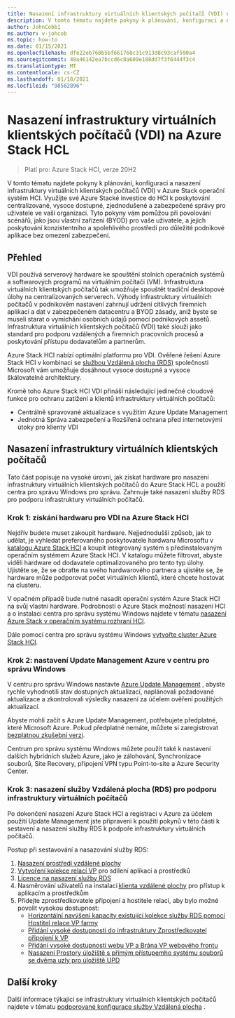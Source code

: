 ```yaml
---
title: Nasazení infrastruktury virtuálních klientských počítačů (VDI) na Azure Stack HCL
description: V tomto tématu najdete pokyny k plánování, konfiguraci a nasazení infrastruktury virtuálních klientských počítačů (VDI) v Azure Stack operační systém HCI.
author: JohnCobb1
ms.author: v-johcob
ms.topic: how-to
ms.date: 01/15/2021
ms.openlocfilehash: dfe22eb768b5bf661760c31c913d8c93caf590a4
ms.sourcegitcommit: 48a46142ea7bccd6c8a609e188dd7f3f6444f3c4
ms.translationtype: MT
ms.contentlocale: cs-CZ
ms.lasthandoff: 01/18/2021
ms.locfileid: "98562896"
---
```

# <a name="deploy-virtual-desktop-infrastructure-vdi-on-azure-stack-hci"></a>Nasazení infrastruktury virtuálních klientských počítačů (VDI) na Azure Stack HCL

>Platí pro: Azure Stack HCI, verze 20H2

V tomto tématu najdete pokyny k plánování, konfiguraci a nasazení infrastruktury virtuálních klientských počítačů (VDI) v Azure Stack operační systém HCI. Využijte své Azure Stacké investice do HCI k poskytování centralizované, vysoce dostupné, zjednodušené a zabezpečené správy pro uživatele ve vaší organizaci. Tyto pokyny vám pomůžou při povolování scénářů, jako jsou vlastní zařízení (BYOD) pro vaše uživatele, a jejich poskytování konzistentního a spolehlivého prostředí pro důležité podnikové aplikace bez omezení zabezpečení.

## <a name="overview"></a>Přehled
VDI používá serverový hardware ke spouštění stolních operačních systémů a softwarových programů na virtuálním počítači (VM). Infrastruktura virtuálních klientských počítačů tak umožňuje spouštět tradiční desktopové úlohy na centralizovaných serverech. Výhody infrastruktury virtuálních počítačů v podnikovém nastavení zahrnují udržení citlivých firemních aplikací a dat v zabezpečeném datacentru a BYOD zásady, aniž byste se museli starat o vymíchání osobních údajů pomocí podnikových assetů. Infrastruktura virtuálních klientských počítačů (VDI) také slouží jako standard pro podporu vzdálených a firemních pracovních procesů a poskytování přístupu dodavatelům a partnerům.

Azure Stack HCI nabízí optimální platformu pro VDI. Ověřené řešení Azure Stack HCI v kombinaci se [službou Vzdálená plocha (RDS)](/windows-server/remote/remote-desktop-services/welcome-to-rds) společnosti Microsoft vám umožňuje dosáhnout vysoce dostupné a vysoce škálovatelné architektury.

Kromě toho Azure Stack HCI VDI přináší následující jedinečné cloudové funkce pro ochranu zatížení a klientů infrastruktury virtuálních počítačů:
- Centrálně spravované aktualizace s využitím Azure Update Management
- Jednotná Správa zabezpečení a Rozšířená ochrana před internetovými útoky pro klienty VDI

## <a name="deploy-vdi"></a>Nasazení infrastruktury virtuálních klientských počítačů
Tato část popisuje na vysoké úrovni, jak získat hardware pro nasazení infrastruktury virtuálních klientských počítačů do Azure Stack HCL a použití centra pro správu Windows pro správu. Zahrnuje také nasazení služby RDS pro podporu infrastruktury virtuálních počítačů.

### <a name="step-1-acquire-hardware-for-vdi-on-azure-stack-hci"></a>Krok 1: získání hardwaru pro VDI na Azure Stack HCI
Nejdřív budete muset zakoupit hardware. Nejjednodušší způsob, jak to udělat, je vyhledat preferovaného poskytovatele hardwaru Microsoftu v [katalogu Azure Stack HCI](https://hcicatalog.azurewebsites.net) a koupit integrovaný systém s předinstalovaným operačním systémem Azure Stack HCI. V katalogu můžete filtrovat, abyste viděli hardware od dodavatele optimalizovaného pro tento typ úlohy. Ujistěte se, že se obraťte na svého hardwarového partnera a ujistěte se, že hardware může podporovat počet virtuálních klientů, které chcete hostovat na clusteru.

V opačném případě bude nutné nasadit operační systém Azure Stack HCI na svůj vlastní hardware. Podrobnosti o Azure Stack možností nasazení HCI a o instalaci centra pro správu systému Windows najdete v tématu [nasazení Azure Stack v operačním systému rozhraní HCI](./operating-system.md).

Dále pomocí centra pro správu systému Windows [vytvořte cluster Azure Stack HCI](./create-cluster.md).

### <a name="step-2-set-up-azure-update-management-in-windows-admin-center"></a>Krok 2: nastavení Update Management Azure v centru pro správu Windows
V centru pro správu Windows nastavte [Azure Update Management](/windows-server/manage/windows-admin-center/azure/azure-update-management) , abyste rychle vyhodnotili stav dostupných aktualizací, naplánovali požadované aktualizace a zkontrolovali výsledky nasazení za účelem ověření použitých aktualizací.

Abyste mohli začít s Azure Update Management, potřebujete předplatné, které Microsoft Azure. Pokud předplatné nemáte, můžete si zaregistrovat [bezplatnou zkušební verzi](https://azure.microsoft.com/free).

Centrum pro správu systému Windows můžete použít také k nastavení dalších hybridních služeb Azure, jako je zálohování, Synchronizace souborů, Site Recovery, připojení VPN typu Point-to-site a Azure Security Center.

### <a name="step-3-deploy-remote-desktop-services-rds-for-vdi-support"></a>Krok 3: nasazení služby Vzdálená plocha (RDS) pro podporu infrastruktury virtuálních počítačů
Po dokončení nasazení Azure Stack HCI a registraci v Azure za účelem použití Update Management jste připraveni k použití pokynů v této části k sestavení a nasazení služby RDS k podpoře infrastruktury virtuálních počítačů.

Postup při sestavování a nasazování služby RDS:
1. [Nasazení prostředí vzdálené plochy](/windows-server/remote/remote-desktop-services/rds-deploy-infrastructure)
1. [Vytvoření kolekce relací VP](/windows-server/remote/remote-desktop-services/rds-create-collection) pro sdílení aplikací a prostředků
1. [Licence na nasazení služby RDS](/windows-server/remote/remote-desktop-services/rds-client-access-license)
1. Nasměrování uživatelů na instalaci [klienta vzdálené plochy](/windows-server/remote/remote-desktop-services/clients/remote-desktop-clients) pro přístup k aplikacím a prostředkům
1. Přidejte zprostředkovatele připojení a hostitele relací, aby bylo možné povolit vysokou dostupnost:
    - [Horizontální navýšení kapacity existující kolekce služby RDS pomocí Hostitel relace VP farmy](/windows-server/remote/remote-desktop-services/rds-scale-rdsh-farm)
    - [Přidání vysoké dostupnosti do infrastruktury Zprostředkovatel připojení k VP](/windows-server/remote/remote-desktop-services/rds-connection-broker-cluster)
    - [Přidání vysoké dostupnosti webu VP a Brána VP webového frontu](/windows-server/remote/remote-desktop-services/rds-rdweb-gateway-ha)
    - [Nasazení Prostory úložiště s přímým přístupemho systému souborů se dvěma uzly pro úložiště UPD](/windows-server/remote/remote-desktop-services/rds-storage-spaces-direct-deployment)

## <a name="next-steps"></a>Další kroky
Další informace týkající se infrastruktury virtuálních klientských počítačů najdete v tématu [podporované konfigurace služby Vzdálená plocha](/windows-server/remote/remote-desktop-services/rds-supported-config) .
